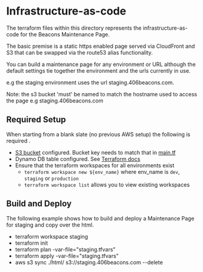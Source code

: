 # Infrastructure-as-code

The terraform files within this directory represents the infrastructure-as-code for the Beacons Maintenance Page.

The basic premise is a static https enabled page served via CloudFront and S3 that can be swapped via the route53 alias functionality.

You can build a maintenance page for any environment or URL although the default settings tie together the environment and the urls currently in use.

e.g the staging environment uses the url staging.406beacons.com.

Note: the s3 bucket 'must' be named to match the hostname used to access the page e.g staging.406beacons.com

## Required Setup
When starting from a blank slate (no previous AWS setup) the following is required .

- [S3 bucket](https://www.terraform.io/docs/language/settings/backends/s3.html) configured. Bucket key needs to match that in [main.tf](./main.tf)
- Dynamo DB table configured. See [Terraform docs](https://www.terraform.io/docs/language/settings/backends/s3.html#dynamodb-state-locking)
- Ensure that the terraform workspaces for all environments exist
    - `terraform workspace new ${env_name}` where env_name is `dev`, `staging` or `production`
    - `terraform workspace list` allows you to view existing workspaces

## Build and Deploy
The following example shows how to build and deploy a Maintenance Page for staging and copy over the html.

- terraform workspace staging
- terraform init
- terraform plan -var-file="staging.tfvars"
- terraform apply -var-file="staging.tfvars"
- aws s3 sync ./html/ s3://staging.406beacons.com --delete
